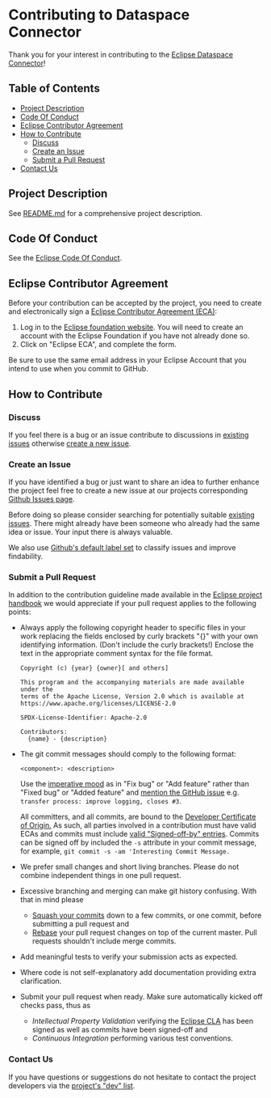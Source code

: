Contributing to Dataspace Connector
===================================

Thank you for your interest in contributing to
the [Eclipse Dataspace Connector](https://projects.eclipse.org/projects/technology.dataspaceconnector)!

## Table of Contents

* [Project Description](#project-description)
* [Code Of Conduct](#code-of-conduct)
* [Eclipse Contributor Agreement](#eclipse-contributor-agreement)
* [How to Contribute](#how-to-contribute)
    * [Discuss](#discuss)
    * [Create an Issue](#create-an-issue)
    * [Submit a Pull Request](#submit-a-pull-request)
* [Contact Us](#contact-us)

## Project Description

See [README.md](README.md) for a comprehensive project description.

## Code Of Conduct

See the [Eclipse Code Of Conduct](https://www.eclipse.org/org/documents/Community_Code_of_Conduct.php).

## Eclipse Contributor Agreement

Before your contribution can be accepted by the project, you need to create and electronically sign
a [Eclipse Contributor Agreement (ECA)](http://www.eclipse.org/legal/ecafaq.php):

1. Log in to the [Eclipse foundation website](https://accounts.eclipse.org/user/login/). You will need to create an
   account with the Eclipse Foundation if you have not already done so.
2. Click on "Eclipse ECA", and complete the form.

Be sure to use the same email address in your Eclipse Account that you intend to use when you commit to GitHub.

## How to Contribute

### Discuss

If you feel there is a bug or an issue contribute to discussions in
[existing issues](https://github.com/eclipse-dataspaceconnector/DataSpaceConnector/issues?q=is%3Aissue+is%3Aopen)
otherwise [create a new issue](#create-an-issue).

### Create an Issue

If you have identified a bug or just want to share an idea to further enhance
the project feel free to create a new issue at our projects corresponding 
[Github Issues page](https://github.com/eclipse-dataspaceconnector/DataSpaceConnector/issues/new).

Before doing so please consider searching for potentially suitable 
[existing issues](https://github.com/eclipse-dataspaceconnector/DataSpaceConnector/issues?q=is%3Aissue+is%3Aopen). 
There might already have been someone who already had the same idea or issue. Your input there is always valuable.

We also
use [Github's default label set](https://docs.github.com/en/issues/using-labels-and-milestones-to-track-work/managing-labels)
to classify issues and improve findability.

### Submit a Pull Request

In addition to the contribution guideline made available in the [Eclipse project handbook](https://www.eclipse.org/projects/handbook/#contributing)
we would appreciate if your pull request applies to the following points:

* Always apply the following copyright header to specific files in your work replacing the fields enclosed by curly brackets "{}" with your own identifying information. (Don't
  include the curly brackets!) Enclose the text in the appropriate comment syntax for the file format.

    ```text
    Copyright (c) {year} {owner}[ and others]

    This program and the accompanying materials are made available under the
    terms of the Apache License, Version 2.0 which is available at
    https://www.apache.org/licenses/LICENSE-2.0

    SPDX-License-Identifier: Apache-2.0

    Contributors:
      {name} - {description}
    ```

* The git commit messages should comply to the following format:
    ```
    <component>: <description>
    ```

  Use the [imperative mood](https://github.com/git/git/blob/master/Documentation/SubmittingPatches)
  as in "Fix bug" or "Add feature" rather than "Fixed bug" or "Added feature" and
  [mention the GitHub issue](https://docs.github.com/en/issues/tracking-your-work-with-issues/linking-a-pull-request-to-an-issue)
  e.g. `transfer process: improve logging, closes #3`.

  All committers, and all commits, are bound to
  the [Developer Certificate of Origin.](https://www.eclipse.org/legal/DCO.php)
  As such, all parties involved in a contribution must have valid ECAs and commits must
  include [valid "Signed-off-by" entries](https://wiki.eclipse.org/Development_Resources/Contributing_via_Git). Commits
  can be signed off by included the `-s` attribute in your commit message, for
  example, `git commit -s -am 'Interesting Commit Message.`

* We prefer small changes and short living branches. Please do not combine independent things in one pull request.


* Excessive branching and merging can make git history confusing. With that in mind please

    * [Squash your commits](https://git-scm.com/book/en/v2/Git-Tools-Rewriting-History#_squashing)
      down to a few commits, or one commit, before submitting a pull request and
    * [Rebase](https://git-scm.com/book/en/v2/Git-Branching-Rebasing) your pull request changes on top of the current
      master. Pull requests shouldn't include merge commits.

* Add meaningful tests to verify your submission acts as expected.

* Where code is not self-explanatory add documentation providing extra clarification.

* Submit your pull request when ready. Make sure automatically kicked off checks pass, thus as

    * _Intellectual Property Validation_ verifying the [Eclipse CLA](#eclipse-contributor-agreement) has been signed as
      well as commits have been signed-off and
    * _Continuous Integration_ performing various test
      conventions.

### Contact Us

If you have questions or suggestions do not hesitate to contact the project developers via
the [project's "dev" list](https://dev.eclipse.org/mailman/listinfo/dataspaceconnector-dev). 

